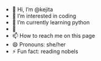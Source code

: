 - 👋 Hi, I’m @kejita
- 👀 I’m interested in coding
- 🌱 I’m currently learning python
- 💞️ 
- 📫 How to reach me on this page
- 😄 Pronouns: she/her
- ⚡ Fun fact: reading nobels

<!---
kejita/kejita is a ✨ special ✨ repository because its `README.md` (this file) appears on your GitHub profile.
You can click the Preview link to take a look at your changes.
--->
